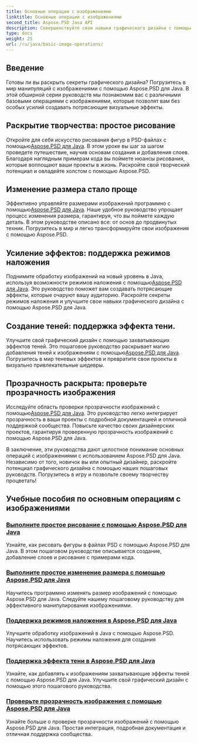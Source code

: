 ```yaml
---
title: Основные операции с изображениями
linktitle: Основные операции с изображениями
second_title: Aspose.PSD Java API
description: Совершенствуйте свои навыки графического дизайна с помощью обучающих программ Aspose.PSD для Java. Изучите рисование, изменение размера, режимы наложения и проверку прозрачности в пошаговом руководстве.
type: docs
weight: 25
url: /ru/java/basic-image-operations/
---
```


## Введение

Готовы ли вы раскрыть секреты графического дизайна? Погрузитесь в мир манипуляций с изображениями с помощью Aspose.PSD для Java. В этой обширной серии руководств мы познакомим вас с различными базовыми операциями с изображениями, которые позволят вам без особых усилий создавать потрясающие визуальные эффекты.

## Раскрытие творчества: простое рисование

 Откройте для себя искусство рисования фигур в PSD-файлах с помощью[Aspose.PSD для Java](./simple-drawing/). В этом уроке вы шаг за шагом проведете путешествие, научив основам создания и добавления слоев. Благодаря наглядным примерам кода вы поймете нюансы рисования, которые воплощают ваши проекты в жизнь. Раскройте свой творческий потенциал и овладейте холстом с помощью Aspose.PSD.

## Изменение размера стало проще

 Эффективно управляйте размерами изображений программно с помощью[Aspose.PSD для Java](./simple-resizing/). Наше удобное руководство упрощает процесс изменения размера, гарантируя, что вы поймете каждую деталь. В этом руководстве описано все: от основ до продвинутых техник. Погрузитесь в мир и легко трансформируйте свои изображения с помощью Aspose.PSD.

## Усиление эффектов: поддержка режимов наложения

 Поднимите обработку изображений на новый уровень в Java, используя возможности режимов наложения с помощью[Aspose.PSD для Java](./support-blend-modes/). Это руководство поможет вам создавать потрясающие эффекты, которые очаруют вашу аудиторию. Раскройте секреты режимов наложения и улучшите свои навыки графического дизайна с помощью Aspose.PSD для Java.

## Создание теней: поддержка эффекта тени.

 Улучшите свой графический дизайн с помощью захватывающих эффектов теней. Это пошаговое руководство раскрывает магию добавления теней к изображениям с помощью[Aspose.PSD для Java](./support-shadow-effect/). Погрузитесь в мир теневых эффектов и превратите свои проекты в визуально привлекательные шедевры.

## Прозрачность раскрыта: проверьте прозрачность изображения

 Исследуйте область проверки прозрачности изображений с помощью[Aspose.PSD для Java](./verify-image-transparency/). Это руководство легко интегрирует прозрачность в ваши проекты с подробной документацией и отличной поддержкой сообщества. Повысьте качество своих дизайнерских проектов, гарантируя проверенную прозрачность изображений с помощью Aspose.PSD для Java.

В заключение, эти руководства дают целостное понимание основных операций с изображениями с использованием Aspose.PSD для Java. Независимо от того, новичок вы или опытный дизайнер, раскройте потенциал графического дизайна с помощью наших пошаговых руководств. Погрузитесь в игру и позвольте своему творчеству процветать!
## Учебные пособия по основным операциям с изображениями
### [Выполните простое рисование с помощью Aspose.PSD для Java](./simple-drawing/)
Узнайте, как рисовать фигуры в файлах PSD с помощью Aspose.PSD для Java. В этом пошаговом руководстве описывается создание, добавление слоев и рисование с примерами кода.
### [Выполните простое изменение размера с помощью Aspose.PSD для Java](./simple-resizing/)
Научитесь программно изменять размер изображений с помощью Aspose.PSD для Java. Следуйте нашему пошаговому руководству для эффективного манипулирования изображениями.
### [Поддержка режимов наложения в Aspose.PSD для Java](./support-blend-modes/)
Улучшите обработку изображений в Java с помощью Aspose.PSD. Научитесь использовать режимы наложения для создания потрясающих эффектов.
### [Поддержка эффекта тени в Aspose.PSD для Java](./support-shadow-effect/)
Узнайте, как добавлять к изображениям захватывающие эффекты теней с помощью Aspose.PSD для Java. Улучшите свой графический дизайн с помощью этого пошагового руководства.
### [Проверьте прозрачность изображения с помощью Aspose.PSD для Java](./verify-image-transparency/)
Узнайте больше о проверке прозрачности изображений с помощью Aspose.PSD для Java. Простая интеграция, подробная документация и отличная поддержка сообщества.